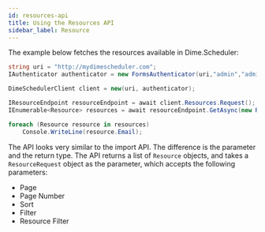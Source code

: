 ```yaml
---
id: resources-api
title: Using the Resources API
sidebar_label: Resource
---
```


The example below fetches the resources available in Dime.Scheduler:

```csharp
string uri = "http://mydimescheduler.com";
IAuthenticator authenticator = new FormsAuthenticator(uri,"admin","admin");

DimeSchedulerClient client = new(uri, authenticator);

IResourceEndpoint resourceEndpoint = await client.Resources.Request();
IEnumerable<Resource> resources = await resourceEndpoint.GetAsync(new ResourceRequest());

foreach (Resource resource in resources)
    Console.WriteLine(resource.Email);
```

The API looks very similar to the import API. The difference is the parameter and the return type. The API returns a list of `Resource` objects, and takes a `ResourceRequest` object as the parameter, which accepts the following parameters:

- Page
- Page Number
- Sort
- Filter
- Resource Filter

